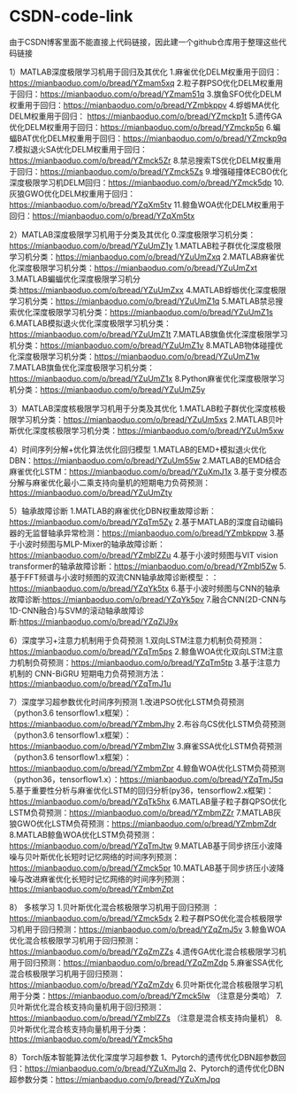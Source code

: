 # CSDN-code-link
由于CSDN博客里面不能直接上代码链接，因此建一个github仓库用于整理这些代码链接

1）MATLAB深度极限学习机用于回归及其优化
1.麻雀优化DELM权重用于回归：https://mianbaoduo.com/o/bread/YZmam5xq
2.粒子群PSO优化DELM权重用于回归：https://mianbaoduo.com/o/bread/YZmam51q
3.旗鱼SFO优化DELM权重用于回归：https://mianbaoduo.com/o/bread/YZmbkppv
4.蜉蝣MA优化DELM权重用于回归： https://mianbaoduo.com/o/bread/YZmckp1t
5.遗传GA优化DELM权重用于回归：https://mianbaoduo.com/o/bread/YZmckp5p
6.蝙蝠BAT优化DELM权重用于回归：https://mianbaoduo.com/o/bread/YZmckp9q
7.模拟退火SA优化DELM权重用于回归：https://mianbaoduo.com/o/bread/YZmck5Zr
8.禁忌搜索TS优化DELM权重用于回归：https://mianbaoduo.com/o/bread/YZmck5Zs
9.增强碰撞体ECBO优化深度极限学习机DELM回归：https://mianbaoduo.com/o/bread/YZmck5dp
10.灰狼GWO优化DELM权重用于回归：https://mianbaoduo.com/o/bread/YZqXm5tv
11.鲸鱼WOA优化DELM权重用于回归：https://mianbaoduo.com/o/bread/YZqXm5tx

2）MATLAB深度极限学习机用于分类及其优化
0.深度极限学习机分类：https://mianbaoduo.com/o/bread/YZuUmZ1y
1.MATLAB粒子群优化深度极限学习机分类：https://mianbaoduo.com/o/bread/YZuUmZxq
2.MATLAB麻雀优化深度极限学习机分类：https://mianbaoduo.com/o/bread/YZuUmZxt
3.MATLAB蝙蝠优化深度极限学习机分类:https://mianbaoduo.com/o/bread/YZuUmZxx
4.MATLAB蜉蝣优化深度极限学习机分类：https://mianbaoduo.com/o/bread/YZuUmZ1q
5.MATLAB禁忌搜索优化深度极限学习机分类：https://mianbaoduo.com/o/bread/YZuUmZ1s
6.MATLAB模拟退火优化深度极限学习机分类：https://mianbaoduo.com/o/bread/YZuUmZ1t
7.MATLAB旗鱼优化深度极限学习机分类：https://mianbaoduo.com/o/bread/YZuUmZ1v
8.MATLAB物体碰撞优化深度极限学习机分类：https://mianbaoduo.com/o/bread/YZuUmZ1w
7.MATLAB旗鱼优化深度极限学习机分类：https://mianbaoduo.com/o/bread/YZuUmZ1x
8.Python麻雀优化深度极限学习机分类：https://mianbaoduo.com/o/bread/YZuUmZ5y


3）MATLAB深度核极限学习机用于分类及其优化
1.MATLAB粒子群优化深度核极限学习机分类：https://mianbaoduo.com/o/bread/YZuUm5xs
2.MATLAB贝叶斯优化深度核极限学习机分类：https://mianbaoduo.com/o/bread/YZuUm5xw

4）时间序列分解+优化算法优化回归模型
1.MATLAB的EMD+模拟退火优化DBN：https://mianbaoduo.com/o/bread/YZuUm55w
2.MATLAB的EMD结合麻雀优化LSTM：https://mianbaoduo.com/o/bread/YZuXmJ1x
3.基于变分模态分解与麻雀优化最小二乘支持向量机的短期电力负荷预测：https://mianbaoduo.com/o/bread/YZuUmZty


5）轴承故障诊断
1.MATLAB的麻雀优化DBN权重故障诊断：https://mianbaoduo.com/o/bread/YZqTm5Zy
2.基于MATLAB的深度自动编码器的无监督轴承异常检测：https://mianbaoduo.com/o/bread/YZmbkppw
3.基于小波时频图与MLP-Mixer的轴承故障诊断：https://mianbaoduo.com/o/bread/YZmblZZu
4.基于小波时频图与VIT vision transformer的轴承故障诊断：https://mianbaoduo.com/o/bread/YZmbl5Zw
5.基于FFT频谱与小波时频图的双流CNN轴承故障诊断模型：：https://mianbaoduo.com/o/bread/YZqYk5tx
6.基于小波时频图与CNN的轴承故障诊断:https://mianbaoduo.com/o/bread/YZqYk5pv
7.融合CNN(2D-CNN与1D-CNN融合)与SVM的滚动轴承故障诊断:https://mianbaoduo.com/o/bread/YZqZlJ9x


6）深度学习+注意力机制用于负荷预测
1.双向LSTM注意力机制负荷预测：https://mianbaoduo.com/o/bread/YZqTm5ps
2.鲸鱼WOA优化双向LSTM注意力机制负荷预测：https://mianbaoduo.com/o/bread/YZqTm5tp
3.基于注意力机制的 CNN-BiGRU 短期电力负荷预测方法：https://mianbaoduo.com/o/bread/YZqTmJ1u

7）深度学习超参数优化时间序列预测
1.改进PSO优化LSTM负荷预测（python3.6 tensorflow1.x框架）：https://mianbaoduo.com/o/bread/YZmbmJhy
2.布谷鸟CS优化LSTM负荷预测（python3.6  tensorflow1.x框架）：https://mianbaoduo.com/o/bread/YZmbmZlw
3.麻雀SSA优化LSTM负荷预测（python3.6  tensorflow1.x框架）：https://mianbaoduo.com/o/bread/YZmbmZpr
4.鲸鱼WOA优化LSTM负荷预测（python36，tensorflow1.x）：https://mianbaoduo.com/o/bread/YZqTmJ5q
5.基于重要性分析与麻雀优化LSTM的回归分析(py36，tensorflow2.x框架)： https://mianbaoduo.com/o/bread/YZqTk5hx
6.MATLAB量子粒子群QPSO优化LSTM负荷预测：https://mianbaoduo.com/o/bread/YZmbmZZr
7.MATLAB灰狼GWO优化LSTM负荷预测：https://mianbaoduo.com/o/bread/YZmbmZdr
8.MATLAB鲸鱼WOA优化LSTM负荷预测：https://mianbaoduo.com/o/bread/YZqTmJtw
9.MATLAB基于同步挤压小波降噪与贝叶斯优化长短时记忆网络的时间序列预测：https://mianbaoduo.com/o/bread/YZmck5pr
10.MATLAB基于同步挤压小波降噪与改进麻雀优化长短时记忆网络的时间序列预测：https://mianbaoduo.com/o/bread/YZmbmZpt



8） 多核学习
1.贝叶斯优化混合核极限学习机用于回归预测 ：https://mianbaoduo.com/o/bread/YZmck5dx
2.粒子群PSO优化混合核极限学习机用于回归预测：https://mianbaoduo.com/o/bread/YZqZmJ5v
3.鲸鱼WOA优化混合核极限学习机用于回归预测：https://mianbaoduo.com/o/bread/YZqZmZZs
4.遗传GA优化混合核极限学习机用于回归预测：https://mianbaoduo.com/o/bread/YZqZmZdp
5.麻雀SSA优化混合核极限学习机用于回归预测：https://mianbaoduo.com/o/bread/YZqZmZdv 
6.贝叶斯优化混合核极限学习机用于分类：https://mianbaoduo.com/o/bread/YZmck5lw （注意是分类哈）
7.贝叶斯优化混合核支持向量机用于回归预测：https://mianbaoduo.com/o/bread/YZmblZZs （注意是混合核支持向量机）
8.贝叶斯优化混合核支持向量机用于分类：https://mianbaoduo.com/o/bread/YZmck5hq

8）Torch版本智能算法优化深度学习超参数
1、Pytorch的遗传优化DBN超参数回归：https://mianbaoduo.com/o/bread/YZuXmJlq
2、Pytorch的遗传优化DBN超参数分类：https://mianbaoduo.com/o/bread/YZuXmJpq
